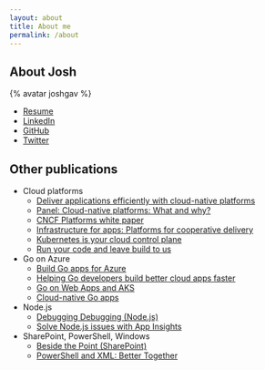 ```yaml
---
layout: about
title: About me
permalink: /about
---
```


## About Josh

{% avatar joshgav %}

- [Resume](https://docs.google.com/document/d/19zrVG2CVugp_HxSQJdZY7O98h-sirM7dsSIxavfDzxQ/)
- [LinkedIn](https://www.linkedin.com/in/joshgav/)
- [GitHub](https://github.com/joshgav)
- [Twitter](https://twitter.com/joshugav)

## Other publications

- Cloud platforms
    - [Deliver applications efficiently with cloud-native platforms](https://www.youtube.com/watch?v=YZo5VNS68Uc)
    - [Panel: Cloud-native platforms: What and why?](https://youtu.be/tVSPTrf_JXU?list=PLaR6Rq6Z4Iqdcoy9kQXJFIb83oo88nFRW)
    - [CNCF Platforms white paper](https://tag-app-delivery.cncf.io/whitepapers/platforms/)
    - [Infrastructure for apps: Platforms for cooperative delivery](https://tag-app-delivery.cncf.io/blog/infrastructure-for-apps-platforms-for-cooperative-delivery/)
    - [Kubernetes is your cloud control plane](https://www.youtube.com/watch?v=O0rzh8mH7Ao)
    - [Run your code and leave build to us](https://azure.microsoft.com/en-us/blog/run-your-code-and-leave-build-to-us/)
- Go on Azure
    - [Build Go apps for Azure](https://azure.microsoft.com/en-us/blog/build-go-apps-for-azure-with-the-go-sdk-now-generally-available/)
    - [Helping Go developers build better cloud apps faster](https://azure.microsoft.com/en-us/blog/helping-go-developers-build-better-cloud-apps-faster/)
    - [Go on Web Apps and AKS](https://docs.microsoft.com/en-us/shows/azure-friday/go-on-azure-part-3-go-on-web-apps-and-azure-kubernetes-service)
    - [Cloud-native Go apps](https://docs.microsoft.com/en-us/shows/azure-friday/go-on-azure-part-4-cloud-native-go-apps)
- Node.js
    - [Debugging Debugging (Node.js)](https://www.youtube.com/watch?v=_xQPmgcnbP0)
    - [Solve Node.js issues with App Insights](https://azure.microsoft.com/en-us/blog/solve-nodejs-issues-with-app-insights/)
- SharePoint, PowerShell, Windows
    - [Beside the Point (SharePoint)](https://docs.microsoft.com/en-us/archive/blogs/besidethepoint/)
    - [PowerShell and XML: Better Together](https://www.manning.com/books/powershell-deep-dives)
